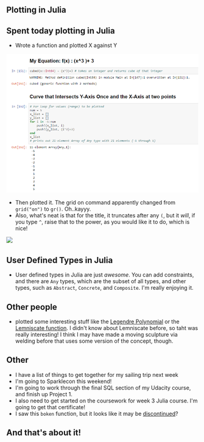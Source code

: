 ## Plotting in Julia

## Spent today plotting in Julia

- Wrote a function and plotted X against Y 

<img src="/images/jules/j_001.png" width="800">

- Then plotted it. The grid on command apparently changed from 
  ```grid("on")``` to ```gr()```. Oh..kayyy. 
- Also, what's neat is that for the title, it truncates after any ```(```,
  but it *will*, if you type ```^```, raise that to the power, as you would like it
  to do, which is nice!
  
<img src="/images/jules/j_002.png" width="800">

## User Defined Types in Julia
- User defined types in Julia are just *awesome*.
  You can add constraints, and there are ```Any``` types,
  which are the subset of all types, and other types,
  such as ```Abstract```, ```Concrete```, and ```Composite```. 
  I'm really enjoying it. 
  
## Other people
- plotted some interesting stuff like the [Legendre Polynomial](https://en.wikipedia.org/wiki/Legendre_polynomials) or the [Lemniscate function](https://en.wikipedia.org/wiki/Lemniscate_of_Bernoulli). I didn't know about Lemniscate before, so taht was really interesting!
I think I may have made a moving sculpture via welding before that uses some version of the concept, though.
  
## Other
- I have a list of things to get together for my sailing trip next week
- I'm going to Sparklecon this weekend!
- I'm going to work through the final SQL section of my Udacity course,
  and finish up Project 1.
- I also need to get started on the coursework for week 3 Julia course.
  I'm going to get that certificate!
- I saw this ```boken``` function, but it looks like it may be [discontinued](https://github.com/samuelcolvin/Bokeh.jl)?
  
## And that's about it!

